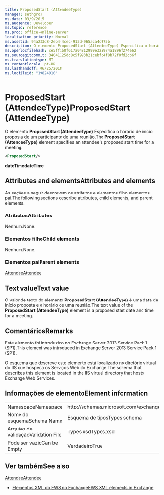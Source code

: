 ```yaml
---
title: ProposedStart (AttendeeType)
manager: sethgros
ms.date: 03/9/2015
ms.audience: Developer
ms.topic: reference
ms.prod: office-online-server
localization_priority: Normal
ms.assetid: 94a233d8-2eb4-4cec-913d-965aca4c975b
description: O elemento ProposedStart (AttendeeType) Especifica o horário de início proposta de um participante de uma reunião.
ms.openlocfilehash: ce5ff1b0f617a04812999e32a974a1896f274e62
ms.sourcegitcommit: 34041125dc8c5f993b21cebfc4f8b72f0fd2cb6f
ms.translationtype: MT
ms.contentlocale: pt-BR
ms.lasthandoff: 06/25/2018
ms.locfileid: "19824910"
---
```

# <a name="proposedstart-attendeetype"></a><span data-ttu-id="23ca1-103">ProposedStart (AttendeeType)</span><span class="sxs-lookup"><span data-stu-id="23ca1-103">ProposedStart (AttendeeType)</span></span>

<span data-ttu-id="23ca1-104">O elemento **ProposedStart (AttendeeType)** Especifica o horário de início proposta de um participante de uma reunião.</span><span class="sxs-lookup"><span data-stu-id="23ca1-104">The **ProposedStart (AttendeeType)** element specifies an attendee's proposed start time for a meeting.</span></span> 
  
```XML
<ProposedStart/>
```

 <span data-ttu-id="23ca1-105">**dateTime**</span><span class="sxs-lookup"><span data-stu-id="23ca1-105">**dateTime**</span></span>
## <a name="attributes-and-elements"></a><span data-ttu-id="23ca1-106">Attributes and elements</span><span class="sxs-lookup"><span data-stu-id="23ca1-106">Attributes and elements</span></span>

<span data-ttu-id="23ca1-107">As seções a seguir descrevem os atributos e elementos filho elementos pai.</span><span class="sxs-lookup"><span data-stu-id="23ca1-107">The following sections describe attributes, child elements, and parent elements.</span></span>
  
### <a name="attributes"></a><span data-ttu-id="23ca1-108">Atributos</span><span class="sxs-lookup"><span data-stu-id="23ca1-108">Attributes</span></span>

<span data-ttu-id="23ca1-109">Nenhum.</span><span class="sxs-lookup"><span data-stu-id="23ca1-109">None.</span></span>
  
### <a name="child-elements"></a><span data-ttu-id="23ca1-110">Elementos filho</span><span class="sxs-lookup"><span data-stu-id="23ca1-110">Child elements</span></span>

<span data-ttu-id="23ca1-111">Nenhum.</span><span class="sxs-lookup"><span data-stu-id="23ca1-111">None.</span></span>
  
### <a name="parent-elements"></a><span data-ttu-id="23ca1-112">Elementos pai</span><span class="sxs-lookup"><span data-stu-id="23ca1-112">Parent elements</span></span>

[<span data-ttu-id="23ca1-113">Attendee</span><span class="sxs-lookup"><span data-stu-id="23ca1-113">Attendee</span></span>](attendee.md)
  
## <a name="text-value"></a><span data-ttu-id="23ca1-114">Text value</span><span class="sxs-lookup"><span data-stu-id="23ca1-114">Text value</span></span>

<span data-ttu-id="23ca1-115">O valor de texto do elemento **ProposedStart (AttendeeType)** é uma data de início proposta e o horário de uma reunião.</span><span class="sxs-lookup"><span data-stu-id="23ca1-115">The text value of the **ProposedStart (AttendeeType)** element is a proposed start date and time for a meeting.</span></span> 
  
## <a name="remarks"></a><span data-ttu-id="23ca1-116">Comentários</span><span class="sxs-lookup"><span data-stu-id="23ca1-116">Remarks</span></span>

<span data-ttu-id="23ca1-117">Este elemento foi introduzido no Exchange Server 2013 Service Pack 1 (SP1).</span><span class="sxs-lookup"><span data-stu-id="23ca1-117">This element was introduced in Exchange Server 2013 Service Pack 1 (SP1).</span></span>
  
<span data-ttu-id="23ca1-118">O esquema que descreve este elemento está localizado no diretório virtual do IIS que hospeda os Serviços Web do Exchange.</span><span class="sxs-lookup"><span data-stu-id="23ca1-118">The schema that describes this element is located in the IIS virtual directory that hosts Exchange Web Services.</span></span>
  
## <a name="element-information"></a><span data-ttu-id="23ca1-119">Informações de elemento</span><span class="sxs-lookup"><span data-stu-id="23ca1-119">Element information</span></span>

|||
|:-----|:-----|
|<span data-ttu-id="23ca1-120">Namespace</span><span class="sxs-lookup"><span data-stu-id="23ca1-120">Namespace</span></span>  <br/> |http://schemas.microsoft.com/exchange/services/2006/types  <br/> |
|<span data-ttu-id="23ca1-121">Nome do esquema</span><span class="sxs-lookup"><span data-stu-id="23ca1-121">Schema Name</span></span>  <br/> |<span data-ttu-id="23ca1-122">Esquema de tipos</span><span class="sxs-lookup"><span data-stu-id="23ca1-122">Types schema</span></span>  <br/> |
|<span data-ttu-id="23ca1-123">Arquivo de validação</span><span class="sxs-lookup"><span data-stu-id="23ca1-123">Validation File</span></span>  <br/> |<span data-ttu-id="23ca1-124">Types.xsd</span><span class="sxs-lookup"><span data-stu-id="23ca1-124">Types.xsd</span></span>  <br/> |
|<span data-ttu-id="23ca1-125">Pode ser vazio</span><span class="sxs-lookup"><span data-stu-id="23ca1-125">Can be Empty</span></span>  <br/> |<span data-ttu-id="23ca1-126">Verdadeiro</span><span class="sxs-lookup"><span data-stu-id="23ca1-126">True</span></span>  <br/> |
   
## <a name="see-also"></a><span data-ttu-id="23ca1-127">Ver também</span><span class="sxs-lookup"><span data-stu-id="23ca1-127">See also</span></span>



[<span data-ttu-id="23ca1-128">Attendee</span><span class="sxs-lookup"><span data-stu-id="23ca1-128">Attendee</span></span>](attendee.md)


- [<span data-ttu-id="23ca1-129">Elementos XML do EWS no Exchange</span><span class="sxs-lookup"><span data-stu-id="23ca1-129">EWS XML elements in Exchange</span></span>](ews-xml-elements-in-exchange.md)

